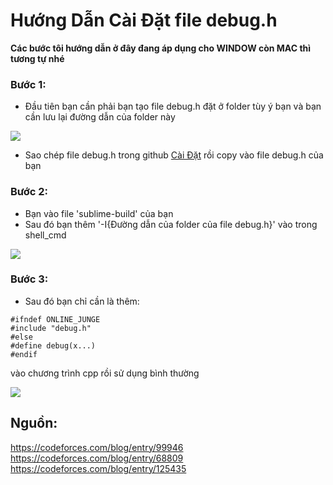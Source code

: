 # Hướng Dẫn Cài Đặt file debug.h

**Các bước tôi hướng dẫn ở đây đang áp dụng cho WINDOW còn MAC thì tương tự nhé**

### Bước 1:
- Đầu tiên bạn cần phải bạn tạo file debug.h đặt ở folder tùy ý bạn và bạn cần lưu lại đường dẫn của folder này
<img src="https://i.imgur.com/egikySE.png">

- Sao chép file debug.h trong github [Cài Đặt](https://github.com/Khong-cam-xuc/CODE_T/tree/main/C%C3%A0i%20%C4%90%E1%BA%B7t) rồi copy vào file debug.h của bạn

### Bước 2:
- Bạn vào file 'sublime-build' của bạn
- Sau đó bạn thêm '-I{Đường dẫn của folder của file debug.h}' vào trong shell_cmd
<img src="https://i.imgur.com/TJQ5KEF.png">

### Bước 3: 
- Sau đó bạn chỉ cần là thêm:

```
#ifndef ONLINE_JUNGE
#include "debug.h"
#else
#define debug(x...)
#endif
```
vào chương trình cpp rồi sử dụng bình thường

<img src="https://i.imgur.com/IbLsAQt.png">

## Nguồn: 
https://codeforces.com/blog/entry/99946
https://codeforces.com/blog/entry/68809 
https://codeforces.com/blog/entry/125435